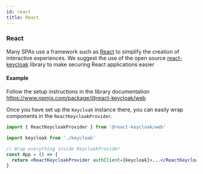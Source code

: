 ```yaml
---
id: react
title: React
---
```


### React

Many SPAs use a framework such as [React](https://reactjs.org/) to simplify the creation of interactive experiences. We suggest the use of the open source [react-keycloak](https://github.com/react-keycloak/react-keycloak) library to make securing React applications easier

#### Example

Follow the setup instructions in the  library documentation https://www.npmjs.com/package/@react-keycloak/web

Once you have set up the `Keycloak` instance there, you can easily wrap components in the `ReactKeycloakProvider`.

```jsx
import { ReactKeycloakProvider } from '@react-keycloak/web'

import keycloak from './keycloak'

// Wrap everything inside KeycloakProvider
const App = () => {
  return <ReactKeycloakProvider authClient={keycloak}>...</ReactKeycloakProvider>
}
```
